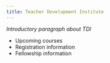```yaml
---
title: Teacher Development Institute
---
```


_Introductory paragraph about TDI_

* Upcoming courses
* Registration information
* Fellowship information
